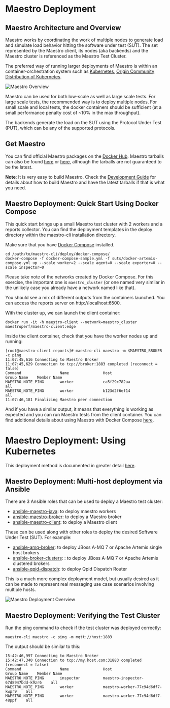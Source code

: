 Maestro Deployment
============

Maestro Architecture and Overview
----

Maestro works by coordinating the work of multiple nodes to generate load and simulate load behavior 
hitting the software under test (SUT). The set represented by the Maestro client, its nodes (aka backends)
and the Maestro cluster is referenced as the Maestro Test Cluster.

The preferred way of running larger deployments of Maestro is within an container-orchestration system such as
[Kubernetes](http://kubernetes.io), [Origin Community Distribution of Kubernetes](http://www.okd.io).

![Maestro Overview](figures/maestro_architecture.png)

Maestro can be used for both low-scale as well as large scale tests. For large scale tests, the recommended
way is to deploy multiple nodes. For small scale and local tests, the docker containers should be sufficient (at a 
small performance penalty cost of ~10% in the max throughput).

The backends generate the load on the SUT using the Protocol Under Test (PUT), which can be any of the supported
protocols.


Get Maestro
----

You can find official Maestro packages on the [Docker Hub](https://hub.docker.com/r/maestroperf/). Maestro tarballs 
can also be found [here](http://www.orpiske.net/files/maestro-java/) or [here](https://bintray.com/orpiske/libs-release/maestro-java#files/archive), 
although the tarballs are not guaranteed to be the latest.

**Note**: It is very easy to build Maestro. Check the [Development Guide](Development.md) for details about how to build 
Maestro and have the latest tarballs if that is what you need.

Maestro Deployment: Quick Start Using Docker Compose 
----

This quick start brings up a small Maestro test cluster with 2 workers and a reports collector. You can find the 
deployment templates in the deploy directory within the maestro-cli installation directory.   

  
Make sure that you have [Docker Compose](https://docs.docker.com/compose/) installed.  

```
cd /path/to/maestro-cli/deploy/docker-compose/
docker-compose -f docker-compose-sample.yml -f suts/docker-artemis-compose.yml up --scale worker=2 --scale agent=0 --scale exporter=0 --scale inspector=0
```

Please take note of the networks created by Docker Compose. For this exercise, the important one is `maestro_cluster` 
(or one named very similar in the unlikely case you already have a network named like that). 

You should see a mix of different outputs from the containers launched. You can access the reports server on 
http://localhost:6500.

With the cluster up, we can launch the client container:

```
docker run -it -h maestro-client --network=maestro_cluster maestroperf/maestro-client:edge
```

Inside the client container, check that you have the worker nodes up and running:

```
[root@maestro-client reports]# maestro-cli maestro -m $MAESTRO_BROKER -c ping
11:07:45,616 Connecting to Maestro Broker
11:07:45,629 Connection to tcp://broker:1883 completed (reconnect = false)
Command                 Name               Host                              Group Name    Member Name
MAESTRO_NOTE_PING       worker             ca5f29c782aa                      all                     
MAESTRO_NOTE_PING       worker             b123d2f6ef14                      all                     
11:07:46,181 Finalizing Maestro peer connection
```

And if you have a similar output, it means that everything is working as expected and you can run Maestro tests from 
the client container. You can find additional details about using Maestro with Docker Compose [here](../docker-compose/maestro).

Maestro Deployment: Using Kubernetes
============

This deployment method is documented in greater detail [here](../kubernetes).

Maestro Deployment: Multi-host deployment via Ansible
----

There are 3 Ansible roles that can be used to deploy a Maestro test cluster: 
* [ansible-maestro-java](https://github.com/msgqe/ansible-maestro-java): to deploy maestro workers
* [ansible-maestro-broker](https://github.com/msgqe/ansible-maestro-broker): to deploy a Maestro broker
* [ansible-maestro-client](https://github.com/msgqe/ansible-maestro-client): to deploy a Maestro client

These can be used along with other roles to deploy the desired Software Under Test (SUT). 
For example:
* [ansible-amq-broker](https://github.com/msgqe/ansible-amq-broker): to deploy JBoss A-MQ 7 or Apache Artemis single host brokers
* [ansible-broker-clusters](https://github.com/msgqe/ansible-broker-clusters): : to deploy JBoss A-MQ 7 or Apache Artemis clustered brokers
* [ansible-qpid-dispatch](https://github.com/rh-messaging-qe/ansible-qpid-dispatch): to deploy Qpid Dispatch Router

This is a much more complex deployment model, but usually desired as it can be made to represent real messaging use case 
scenarios involving multiple hosts.

![Maestro Deployment Overview](figures/maestro_deployment.png)


Maestro Deployment: Verifying the Test Cluster
---- 

Run the ping command to check if the test cluster was deployed correctly: 

```
maestro-cli maestro -c ping -m mqtt://host:1883
```

The output should be similar to this:

```
15:42:46,997 Connecting to Maestro Broker
15:42:47,340 Connection to tcp://my.host.com:31883 completed (reconnect = false)
Command                 Name               Host                              Group Name    Member Name
MAESTRO_NOTE_PING       inspector          maestro-inspector-67d8947bdd-k9zr6    all                     
MAESTRO_NOTE_PING       worker             maestro-worker-77c94d6df7-kwpr9    all                     
MAESTRO_NOTE_PING       worker             maestro-worker-77c94d6df7-48ppf    all        
```
